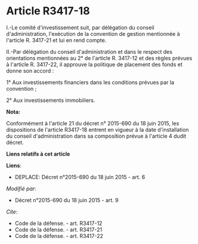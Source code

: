 # Article R3417-18

I.-Le comité d'investissement suit, par délégation du conseil d'administration, l'exécution de la convention de gestion
mentionnée à l'article R. 3417-21 et lui en rend compte. 

II.-Par délégation du conseil d'administration et dans le respect des orientations mentionnées au 2° de l'article R. 3417-12
et des règles prévues à l'article R. 3417-22, il approuve la politique de placement des fonds et donne son accord : 

1° Aux investissements financiers dans les conditions prévues par la convention ; 

2° Aux investissements immobiliers.

**Nota:**

Conformément à l'article 21 du décret n° 2015-690 du 18 juin 2015, les dispositions de l'article R3417-18 entrent en vigueur
à la date d'installation du conseil d'administration dans sa composition prévue à l'article 4 dudit décret.

**Liens relatifs à cet article**

**Liens**:

  - DEPLACE: Décret n°2015-690 du 18 juin 2015 - art. 6

_Modifié par_:

  - Décret n°2015-690 du 18 juin 2015 - art. 9

_Cite_:

  - Code de la défense. - art. R3417-12
  - Code de la défense. - art. R3417-21
  - Code de la défense. - art. R3417-22
